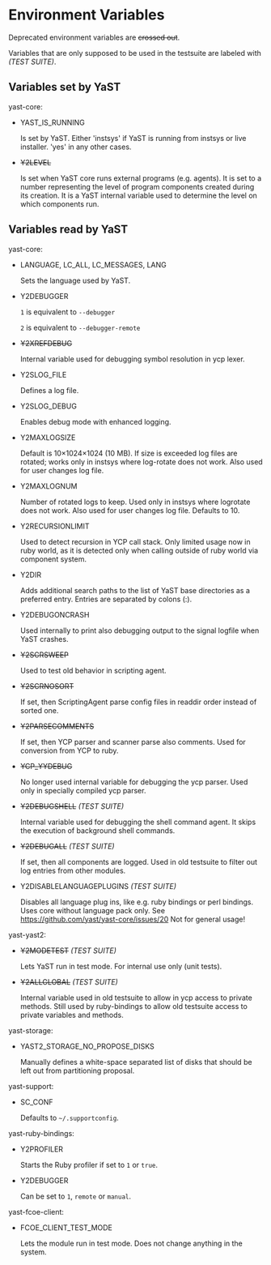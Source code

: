 # Environment Variables

Deprecated environment variables are ~~crossed out~~.

Variables that are only supposed to be used in the testsuite are labeled with
*(TEST SUITE)*.

## Variables set by YaST

yast-core:

- YAST_IS_RUNNING

  Is set by YaST. Either 'instsys' if YaST is
  running from instsys or live installer. 'yes' in any other cases.

- ~~Y2LEVEL~~

  Is set when YaST core runs external programs
  (e.g. agents). It is set to a number representing the level of program
  components created during its creation. It is a YaST internal variable used
  to determine the level on which components run.

## Variables read by YaST

yast-core:

- LANGUAGE, LC_ALL, LC_MESSAGES, LANG

  Sets the language used by YaST.

- Y2DEBUGGER

  `1` is equivalent to `--debugger`

  `2` is equivalent to `--debugger-remote`

- ~~Y2XREFDEBUG~~

  Internal variable used for debugging symbol resolution in ycp
  lexer.

- Y2SLOG_FILE

  Defines a log file.

- Y2SLOG_DEBUG

  Enables debug mode with enhanced logging.

- Y2MAXLOGSIZE

  Default is 10×1024×1024 (10 MB). If size is exceeded log files
  are rotated; works only in instsys where log-rotate does not work. Also used
  for user changes log file.

- Y2MAXLOGNUM

  Number of rotated logs to keep. Used only in instsys where logrotate does
  not work. Also used for user changes log file. Defaults to 10.

- Y2RECURSIONLIMIT

  Used to detect recursion in YCP call stack. Only limited
  usage now in ruby world, as it is detected only when calling outside of ruby
  world via component system.

- Y2DIR

  Adds additional search paths to the list of YaST base directories as a
  preferred entry. Entries are separated by colons (:).
  
- Y2DEBUGONCRASH

  Used internally to print also debugging output to the signal logfile when
  YaST crashes.

- ~~Y2SCRSWEEP~~

  Used to test old behavior in scripting agent.

- ~~Y2SCRNOSORT~~

  If set, then ScriptingAgent parse config files in readdir order instead of
  sorted one.

- ~~Y2PARSECOMMENTS~~

  If set, then YCP parser and scanner parse also comments. Used for conversion
  from YCP to ruby.

- ~~YCP_YYDEBUG~~

  No longer used internal variable for debugging the ycp 
  parser. Used only in specially compiled ycp parser.

- ~~Y2DEBUGSHELL~~ *(TEST SUITE)*

  Internal variable used for debugging the shell command agent. It skips the
  execution of background shell commands.

- ~~Y2DEBUGALL~~ *(TEST SUITE)*

  If set, then all components are
  logged. Used in old testsuite to filter out log entries from other modules.

- Y2DISABLELANGUAGEPLUGINS *(TEST SUITE)*

  Disables all language plug ins, like e.g. ruby bindings or perl
  bindings. Uses core without language pack only. See
  https://github.com/yast/yast-core/issues/20
  Not for general usage!

yast-yast2:

- ~~Y2MODETEST~~ *(TEST SUITE)*

  Lets YaST run in test mode. For internal use only (unit tests).

- ~~Y2ALLGLOBAL~~ *(TEST SUITE)*

  Internal variable used in old testsuite to allow in ycp access to private
  methods. Still used by ruby-bindings to allow old testsuite access to
  private variables and methods.

yast-storage:

- YAST2_STORAGE_NO_PROPOSE_DISKS

  Manually defines a white-space separated list of disks that should be left
  out from partitioning proposal.

yast-support:

- SC_CONF

  Defaults to `~/.supportconfig`.

yast-ruby-bindings:

- Y2PROFILER

  Starts the Ruby profiler if set to `1` or `true`.

- Y2DEBUGGER

  Can be set to `1`, `remote` or `manual`.

yast-fcoe-client:

- FCOE_CLIENT_TEST_MODE

  Lets the module run in test mode. Does not change anything in the system.
